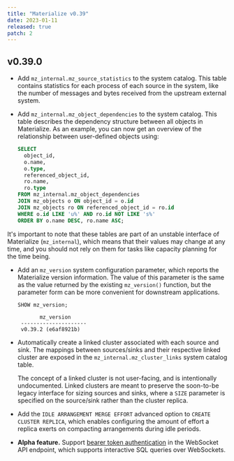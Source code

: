 ```yaml
---
title: "Materialize v0.39"
date: 2023-01-11
released: true
patch: 2
---
```


## v0.39.0

* Add `mz_internal.mz_source_statistics` to the system catalog. This table
  contains statistics for each process of each source in the system, like the
  number of messages and bytes received from the upstream external system.

* Add `mz_internal.mz_object_dependencies` to the system catalog. This table
  describes the dependency structure between all objects in Materialize. As an
  example, you can now get an overview of the relationship between user-defined
  objects using:

  ```sql
  SELECT
    object_id,
	o.name,
	o.type,
	referenced_object_id,
	ro.name,
	ro.type
  FROM mz_internal.mz_object_dependencies
  JOIN mz_objects o ON object_id = o.id
  JOIN mz_objects ro ON referenced_object_id = ro.id
  WHERE o.id LIKE 'u%' AND ro.id NOT LIKE 's%'
  ORDER BY o.name DESC, ro.name ASC;
  ```

It's important to note that these tables are part of an unstable interface of
Materialize (`mz_internal`), which means that their values may change at any
time, and you should not rely on them for tasks like capacity planning for
the time being.

* Add an `mz_version` system configuration parameter, which reports the
  Materialize version information. The value of this parameter is the same as
  the value returned by the existing `mz_version()` function, but the parameter
  form can be more convenient for downstream applications.

  ```sql
  SHOW mz_version;
  ```

  ```nofmt
         mz_version
   ---------------------
   v0.39.2 (e6af8921b)
  ```

* Automatically create a linked cluster associated with each source and sink.
  The mappings between sources/sinks and their respective linked cluster are
  exposed in the `mz_internal.mz_cluster_links` system catalog table.

  The concept of a linked cluster is not user-facing, and is intentionally
  undocumented. Linked clusters are meant to preserve the soon-to-be legacy
  interface for sizing sources and sinks, where a `SIZE` parameter is specified
  on the source/sink rather than the cluster replica.

* Add the `IDLE ARRANGEMENT MERGE EFFORT` advanced option to `CREATE CLUSTER
  REPLICA`, which enables configuring the amount of effort a replica exerts on
  compacting arrangements during idle periods.

* **Alpha feature.** Support [bearer token authentication](/integrations/websocket-api/#endpoint)
  in the WebSocket API endpoint, which supports interactive SQL queries over WebSockets.
